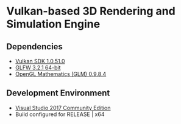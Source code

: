 # Vulkan-based 3D Rendering and Simulation Engine

## Dependencies

* [Vulkan SDK 1.0.51.0](https://vulkan.lunarg.com/sdk/home#windows)
* [GLFW 3.2.1 64-bit](http://www.glfw.org/)
* [OpenGL Mathematics (GLM) 0.9.8.4](http://glm.g-truc.net/0.9.8/index.html)

## Development Environment

* [Visual Studio 2017 Community Edition](https://www.visualstudio.com/vs/whatsnew/)
* Build configured for RELEASE | x64